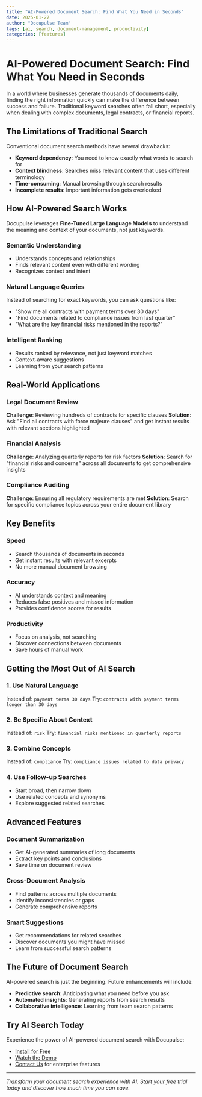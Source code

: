 ```yaml
---
title: "AI-Powered Document Search: Find What You Need in Seconds"
date: 2025-01-27
author: "Docupulse Team"
tags: [ai, search, document-management, productivity]
categories: [features]
---
```


# AI-Powered Document Search: Find What You Need in Seconds

In a world where businesses generate thousands of documents daily, finding the right information quickly can make the difference between success and failure. Traditional keyword searches often fall short, especially when dealing with complex documents, legal contracts, or financial reports.

## The Limitations of Traditional Search

Conventional document search methods have several drawbacks:
- **Keyword dependency**: You need to know exactly what words to search for
- **Context blindness**: Searches miss relevant content that uses different terminology
- **Time-consuming**: Manual browsing through search results
- **Incomplete results**: Important information gets overlooked

## How AI-Powered Search Works

Docupulse leverages **Fine-Tuned Large Language Models** to understand the meaning and context of your documents, not just keywords.

### Semantic Understanding
- Understands concepts and relationships
- Finds relevant content even with different wording
- Recognizes context and intent

### Natural Language Queries
Instead of searching for exact keywords, you can ask questions like:
- "Show me all contracts with payment terms over 30 days"
- "Find documents related to compliance issues from last quarter"
- "What are the key financial risks mentioned in the reports?"

### Intelligent Ranking
- Results ranked by relevance, not just keyword matches
- Context-aware suggestions
- Learning from your search patterns

## Real-World Applications

### Legal Document Review
**Challenge**: Reviewing hundreds of contracts for specific clauses
**Solution**: Ask "Find all contracts with force majeure clauses" and get instant results with relevant sections highlighted

### Financial Analysis
**Challenge**: Analyzing quarterly reports for risk factors
**Solution**: Search for "financial risks and concerns" across all documents to get comprehensive insights

### Compliance Auditing
**Challenge**: Ensuring all regulatory requirements are met
**Solution**: Search for specific compliance topics across your entire document library

## Key Benefits

### Speed
- Search thousands of documents in seconds
- Get instant results with relevant excerpts
- No more manual document browsing

### Accuracy
- AI understands context and meaning
- Reduces false positives and missed information
- Provides confidence scores for results

### Productivity
- Focus on analysis, not searching
- Discover connections between documents
- Save hours of manual work

## Getting the Most Out of AI Search

### 1. Use Natural Language
Instead of: `payment terms 30 days`
Try: `contracts with payment terms longer than 30 days`

### 2. Be Specific About Context
Instead of: `risk`
Try: `financial risks mentioned in quarterly reports`

### 3. Combine Concepts
Instead of: `compliance`
Try: `compliance issues related to data privacy`

### 4. Use Follow-up Searches
- Start broad, then narrow down
- Use related concepts and synonyms
- Explore suggested related searches

## Advanced Features

### Document Summarization
- Get AI-generated summaries of long documents
- Extract key points and conclusions
- Save time on document review

### Cross-Document Analysis
- Find patterns across multiple documents
- Identify inconsistencies or gaps
- Generate comprehensive reports

### Smart Suggestions
- Get recommendations for related searches
- Discover documents you might have missed
- Learn from successful search patterns

## The Future of Document Search

AI-powered search is just the beginning. Future enhancements will include:
- **Predictive search**: Anticipating what you need before you ask
- **Automated insights**: Generating reports from search results
- **Collaborative intelligence**: Learning from team search patterns

## Try AI Search Today

Experience the power of AI-powered document search with Docupulse:

- [Install for Free](https://docupulse.org)
- [Watch the Demo](https://docupulse.org)
- [Contact Us](https://docupulse.org) for enterprise features

---

*Transform your document search experience with AI. Start your free trial today and discover how much time you can save.*

